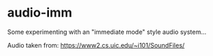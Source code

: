 # audio-imm

Some experimenting with an "immediate mode" style audio system...

Audio taken from:
https://www2.cs.uic.edu/~i101/SoundFiles/